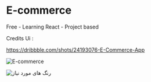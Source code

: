 # E-commerce

Free - Learning React - Project based

Credits Ui : 

https://dribbble.com/shots/24193076-E-Commerce-App

![E-commerce](https://github.com/Proxiner/E-commerce/assets/54906699/96eaf9bf-659c-4e20-bb7b-9dbb9a8af94f)


![رنگ های مورد نیاز](https://github.com/Proxiner/E-commerce/assets/54906699/6df34352-f798-4d59-a77e-9f196854d961)


